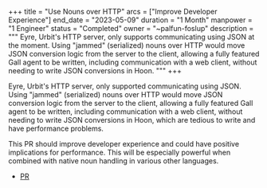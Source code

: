 +++
title = "Use Nouns over HTTP"
arcs = ["Improve Developer Experience"]
end_date = "2023-05-09"
duration = "1 Month"
manpower = "1 Engineer"
status = "Completed"
owner = "~palfun-foslup"
description = """
Eyre, Urbit's HTTP server, only supports communicating using JSON at the moment.  Using "jammed" (serialized) nouns over HTTP would move JSON conversion logic from the server to the client, allowing a fully featured Gall agent to be written, including communication with a web client, without needing to write JSON conversions in Hoon.
"""
+++

Eyre, Urbit's HTTP server, only supported communicating using JSON.  Using "jammed" (serialized) nouns over HTTP would move JSON conversion logic from the server to the client, allowing a fully featured Gall agent to be written, including communication with a web client, without needing to write JSON conversions in Hoon, which are tedious to write and have performance problems.

This PR should improve developer experience and could have positive implications for performance.  This will be especially powerful when combined with native noun handling in various other languages.

- [PR](https://github.com/urbit/urbit/pull/6396)
